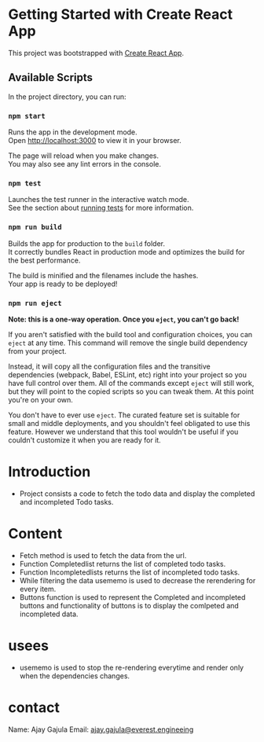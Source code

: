 # Getting Started with Create React App

This project was bootstrapped with [Create React App](https://github.com/facebook/create-react-app).

## Available Scripts

In the project directory, you can run:

### `npm start`

Runs the app in the development mode.\
Open [http://localhost:3000](http://localhost:3000) to view it in your browser.

The page will reload when you make changes.\
You may also see any lint errors in the console.

### `npm test`

Launches the test runner in the interactive watch mode.\
See the section about [running tests](https://facebook.github.io/create-react-app/docs/running-tests) for more information.

### `npm run build`

Builds the app for production to the `build` folder.\
It correctly bundles React in production mode and optimizes the build for the best performance.

The build is minified and the filenames include the hashes.\
Your app is ready to be deployed!

### `npm run eject`

**Note: this is a one-way operation. Once you `eject`, you can't go back!**

If you aren't satisfied with the build tool and configuration choices, you can `eject` at any time. This command will remove the single build dependency from your project.

Instead, it will copy all the configuration files and the transitive dependencies (webpack, Babel, ESLint, etc) right into your project so you have full control over them. All of the commands except `eject` will still work, but they will point to the copied scripts so you can tweak them. At this point you're on your own.

You don't have to ever use `eject`. The curated feature set is suitable for small and middle deployments, and you shouldn't feel obligated to use this feature. However we understand that this tool wouldn't be useful if you couldn't customize it when you are ready for it.

# Introduction

- Project consists a code to fetch the todo data and display the completed and incompleted Todo tasks.

# Content

- Fetch method is used to fetch the data from the url.
- Function Completedlist returns the list of completed todo tasks.
- Function Incompletedlists returns the list of incompleted todo tasks.
- While filtering the data usememo is used to decrease the rerendering for every item.
- Buttons function is used to represent the Completed and incompleted buttons and functionality of buttons is to display the comlpeted and incompleted data.

# usees

- usememo is used to stop the re-rendering everytime and render only when the dependencies changes.

# contact

Name: Ajay Gajula
Email: ajay.gajula@everest.engineeing
